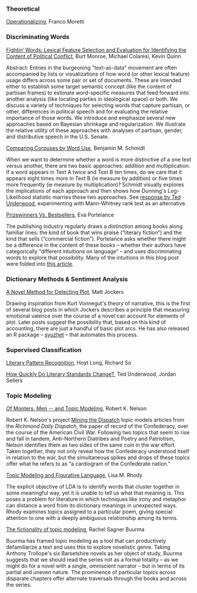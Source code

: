 ### Theoretical

[Operationalizing](https://litlab.stanford.edu/LiteraryLabPamphlet6.pdf), Franco Moretti


### Discriminating Words

[Fightin’ Words: Lexical Feature Selection and Evaluation for Identifying the Content of Political Conflict](http://languagelog.ldc.upenn.edu/myl/Monroe.pdf), Burt Monroe, Michael Colaresi, Kevin Quinn

Abstract: Entries in the burgeoning "text-as-data" movement are often accompanied by lists or visualizations of how word (or other lexical feature) usage differs across some pair or set of documents. These are intended either to establish some target semantic concept (like the content of partisan frames) to estimate word-specific measures that feed forward into another analysis (like locating parties in ideological space) or both. We discuss a variety of techniques for selecting words that capture partisan, or other, differences in political speech and for evaluating the relative importance of those words. We introduce and emphasize several new approaches based on Bayesian shrinkage and regularization. We illustrate the relative utility of these approaches with analyses of partisan, gender, and distributive speech in the U.S. Senate. 

[Comparing Corpuses by Word Use](http://sappingattention.blogspot.com/2011/10/comparing-corpuses-by-word-use.html), Benjamin M. Schmidt

When we want to determine whether a word is more distinctive of a one text versus another, there are two basic approaches: addition and multiplication. If a word appears in Text A twice and Text B ten times, do we care that it appears eight times more in Text B (ie measure by addition) or five times more frequently (ie measure by multiplication)? Schmidt visually explores the implications of each approach and then shows how Dunning's Log-Likelihood statistic marries these two approaches. See [response by Ted Underwood](http://tedunderwood.com/2011/11/09/identifying-the-terms-that-characterize-an-author-or-genre-why-dunnings-may-not-be-the-best-method/), experimenting with Mann-Whitney rank test as an alternative.

[Prizewinners Vs. Bestsellers](http://txtlab.org/?p=494), Eva Portelance

The publishing industry regularly draws a distinction among  books along familiar lines: the kind of book that wins praise (“literary fiction”) and the kind that sells (“commercial fiction”). Portelance asks whether there might be a difference in the content of these books – whether their authors have categorically “different intuitions on language” – and uses discriminating words to explore that possibility. Many of the intuitions in this blog post were folded into [this article](http://post45.research.yale.edu/2016/05/how-cultural-capital-works-prizewinning-novels-bestsellers-and-the-time-of-reading/).



### Dictionary Methods & Sentiment Analysis

[A Novel Method for Detecting Plot](http://www.matthewjockers.net/2014/06/05/a-novel-method-for-detecting-plot/), Matt Jockers

Drawing inspiration from Kurt Vonnegut's theory of narrative, this is the first of several blog posts in which Jockers describes a principle that measuring emotional valence over the course of a novel can account for elements of plot. Later posts suggest the possibility that, based on this kind of accounting, there are just a handful of basic plot arcs. He has also released an R package – [syuzhet](https://cran.r-project.org/web/packages/syuzhet/index.html) – that automates this process.


### Supervised Classification

[Literary Pattern Recognition](https://lucian.uchicago.edu/blogs/literarynetworks/files/2015/12/LONG_SO_CI.pdf), Hoyt Long, Richard So

[How Quickly Do Literary Standards Change?](https://tedunderwood.com/2015/05/18/how-quickly-do-literary-standards-change/), Ted Underwood, Jordan Sellers

### Topic Modeling

[Of Monters, Men -- and Topic Modeling](http://opinionator.blogs.nytimes.com/2011/05/29/of-monsters-men-and-topic-modeling/), Robert K. Nelson

Robert K. Nelson's project [Mining the Dispatch](http://dsl.richmond.edu/dispatch/pages/intro) topic models articles from the <i>Richmond Daily Dispatch</i>, the paper of record of the Confederacy, over the course of the American Civil War. Following two topics that seem to rise and fall in tandem, Anti-Northern Diatribes and Poetry and Patriotism, Nelson identifies them as two sides of the same coin in the war effort. Taken together, they not only reveal how the Confederacy understood itself in relation to the war, but the simultaneous spikes and drops of these topics offer what he refers to as “a cardiogram of the Confederate nation.”

[Topic Modeling and Figurative Language](journalofdigitalhumanities.org/2-1/topic-modeling-and-figurative-language-by-lisa-m-rhody/), Lisa M. Rhody

The explicit objective of LDA is to identify words that cluster together in some meaningful way, yet it is unable to tell us what that meaning is. This poses a problem for literature in which techniques like irony and metaphor can distance a word from its dictionary meanings in unexpected ways. Rhody examines topics assigned to a particular poem, giving special attention to one with a deeply ambiguous relationship among its terms.

[The fictionality of topic modeling](http://bds.sagepub.com/content/spbds/2/2/2053951715610591.full.pdf), Rachel Sagner Buurma

Buurma has framed topic modeling as a tool that can productively defamiliarize a text and uses this to explore novelistic genre. Taking Anthony Trollope's six Barsetshire novels as her object of study, Buurma suggests that we should read the series not as a formal totality – as we might do for a novel with a single, omniscient narrator – but in terms of its partial and uneven nature. The prominence of particular topics across disparate chapters offer alternate traversals through the books and across the series.
